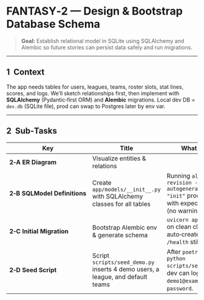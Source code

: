 # FANTASY‑2 — Design & Bootstrap Database Schema

> **Goal:** Establish relational model in SQLite using SQLAlchemy and Alembic so future stories can persist data safely and run migrations.

---

## 1  Context

The app needs tables for users, leagues, teams, roster slots, stat lines, scores, and logs. We’ll sketch relationships first, then implement with **SQLAlchemy** (Pydantic‑first ORM) and **Alembic** migrations. Local dev DB = `dev.db` (SQLite file), prod can swap to Postgres later by env var.

---

## 2  Sub‑Tasks

| Key                          | Title                                                                           | What / Why                                                                                               | Acceptance Criteria |
| ---------------------------- | ------------------------------------------------------------------------------- | -------------------------------------------------------------------------------------------------------- | ------------------- |
| **2‑A ER Diagram**           | Visualize entities & relations                                                  |                                                                                                          |                     |
| **2‑B SQLModel Definitions** | Create `app/models/__init__.py` with SQLAlchemy classes for all tables            | Running `alembic revision --autogenerate -m "init"` produces diff with expected tables (no warnings).    |                     |
| **2‑C Initial Migration**    | Bootstrap Alembic env & generate schema                                         | `uvicorn app.main:app` on clean clone auto‑creates `dev.db`; `/health` still works.                      |                     |
| **2‑D Seed Script**          | Script `scripts/seed_demo.py` inserts 4 demo users, a league, and default teams | After `poetry run python scripts/seed_demo.py`, dev can log in as user `demo1@example.com` / `password`. |                     |
